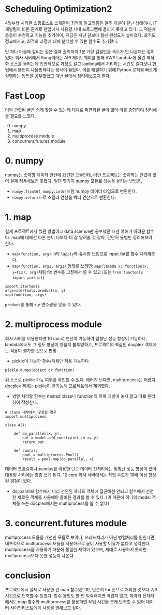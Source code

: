 # Scheduling Optimization2
4월부터 시작한 쇼핑호스트 스케줄링 최적화 알고리즘은 얼추 개발이 끝난 상태이나,
IT개발팀이 바쁜 관계로 현업에서 사용할 사내 프로그램에 올리지 못하고 있다.
그 덕분에 틈틈이 수정하고 기능을 추가하여, 지금은 지난 달보다 훨씬
완성도가 높아졌다. 로직도 정교해지고, 최적화 과정에 대해 분석할 수 있는 함수도 추가했다.

단 하나 마음에 걸리는 점은 결과 출력까지 1분 가량 걸릴만큼 속도가 안 나온다는 점이었다.
회사 서버에서 Kong이라는 API 게이트웨이를 통해 AWS Lambda에 올린 최적화 소스를 돌리는데
전반적으로 과정도 길고 lambda에서 처리하는 시간도 길다보니 현업에서 불만이 나올법하다는 생각이 들었다.
이를 해결하기 위해 Python 로직을 빠르게 실행하는 방법을 공부했었고 이번 글에서 정리해보고자 한다.

# Fast Loop
이와 관련된 글은 쉽게 찾을 수 있는데 대체로 파편화된 글이 많아 이를 종합하여 정리해볼 필요를 느꼈다.

0. numpy
1. map
2. multiprocess module
3. concurrent.futures module

# 0. numpy
numpy는 숫자형 데이터 연산에 요긴한 모듈인데, 이번 프로젝트는 숫자와는 관련이 없어
실제 적용해보진 못했다. 일단 몇가지 numpy 모듈로 성능을 올리는 방법은,
- `numpy.float64`, `numpy.int64`처럼 numpy 데이터 타입으로 변환한다.
- `numpy.vetorize`로 스칼라 연산을 벡터 연산으로 변환한다.

# 1. map
실제 프로젝트에서 썼던 방법이고 data science만 공부했던 내겐 이해가 어려운 함수다.
map에 대해선 다른 분이 나보다 더 잘 알려줄 것 같아, 간단히 용법만 정리해보려 한다.

- `map(function, arg)`: `R`의 `lapply`와 유사한 느낌으로 input list를 함수 처리해준다.
- `map(function, arg1, arg2)` 형태를 쓰려면: `map(lambda x: function(x, y=fix),
arg)`처럼 fix 변수를 고정해서 쓸 수 있고 (또는 `from functools import partial`)
```
import itertools
args=itertools.product(x, y)
map(function, args)
```
`product`를 통해 x,y 변수쌍을 넣을 수 있다.

# 2. multiprocess module
회사 서버를 이용한다면 10 cpu로 연산이 가능하여 엄청난 성능 향상이 가능하나, lambda에서도
그 정도 향상이 있을지 불투명하고, 프로젝트의 핵심인 docplex 객체에는 적용이 불가한 것으로 판명.

- pickle이 가능한 함수/객체만 적용 가능하다.

```import pickle
pickle.dumps(object or function)
```
위 소스로 pickle 가능 여부를 확인할 수 있다. 에러가 난다면, multiprocess는 어렵다.
docplex 객체는 pickle이 불가능해 프로젝트에서 제외했다.

- 병렬 처리할 함수는 nested class나 function의 하위 레벨에 놓지 말고 따로 분리하여 작성한다.
```
# class 내부에서 구현할 경우
import multiprocess

class A():

    def do_parallel(x, y):
        out = model.add_constraint_(x >= y)
        return out

    def run(x):
        pool = multiprocess.Pool()
        result = pool.map(do_parallel, x)
```

데이터 크롤링이나 pandas를 이용한 단순 데이터 전처리에는 엄청난 성능 향상이 있어 대용량 처리에는 종종 쓰게 된다. 12 core 회사 서버에서는 작업 속도가 10배 이상 향상된 경험이 있다.

- do_parallel 함수에서 미리 선언된 하나의 객체에 접근해선 안되고
함수에서 선언한 새로운 객체를 사용해야 올바른 결과를 볼 수 있다. (이 때문에 하나의 model 객체를 쓰는 docplex에서는 multiprocess를 쓸 수 없다)

# 3. concurrent.futures module
multiprocess 모듈을 개선한 모듈로 보이나, 쓰레드처리가 아닌 병렬처리를 원한다면
내부적으로 multiprocess 모듈을 사용하므로 굳이 사용할 이유가 없다고 생각한다.
multiprocess을 사용하기 때문에 동일한 제약이 있으며,
제대로 사용하지 못하면 multiprocess보다 못한 성능이 나온다.

# conclusion
프로젝트에서 실제로 사용한 건 map 함수였으며, 단순히 for 문으로 처리한 것보다 2/3 시간으로 단축할 수 있었다. 함수 용법도 한 번 익숙해지면 어렵지 않고, 데이터 전처리에서도 map 함수와 multiprocess를 활용하면 작업 시간을 크게 단축할 수 있어 데이터 사이언티스트에게 사용을 권해보고 싶다.
